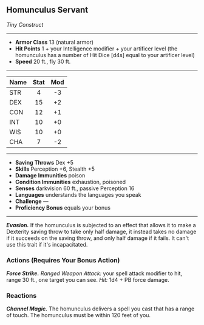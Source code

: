 ## Homunculus Servant
*Tiny Construct*
___
- **Armor Class** 13 (natural armor)
- **Hit Points** 1 + your Intelligence modifier + your artificer level (the homunculus has a number of Hit Dice [d4s] equal to your artificer level)
- **Speed** 20 ft., fly 30 ft.
___
| Name | Stat | Mod |
| ---- |:----:|:---:|
| STR  |  4   | -3  | 
| DEX  |  15  | +2  |
| CON  |  12  | +1  |
| INT  |  10  | +0  |
| WIS  |  10  | +0  |
| CHA  |  7  | -2  |
___
- **Saving Throws** Dex +5
- **Skills** Perception +6, Stealth +5
- **Damage Immunities** poison
- **Condition Immunities** exhaustion, poisoned
- **Senses** darkvision 60 ft., passive Perception 16
- **Languages** understands the languages you speak
- **Challenge** —
- **Proficiency Bonus** equals your bonus
___
***Evasion.*** If the homunculus is subjected to an effect that allows it to make a Dexterity saving throw to take only half damage, it instead takes no damage if it succeeds on the saving throw, and only half damage if it fails. It can't use this trait if it's incapacitated.  

### Actions (Requires Your Bonus Action)
***Force Strike.*** *Ranged Weapon Attack:* your spell attack modifier to hit, range 30 ft., one target you can see. *Hit:* 1d4 + PB force damage.  

### Reactions
***Channel Magic.*** The homunculus delivers a spell you cast that has a range of touch. The homunculus must be within 120 feet of you.